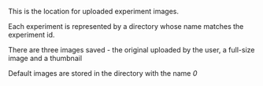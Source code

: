 This is the location for uploaded experiment images.

Each experiment is represented by a directory whose name matches the 
experiment id.

There are three images saved - the original uploaded by the user, a full-size 
image and a thumbnail

Default images are stored in the directory with the name *0*
